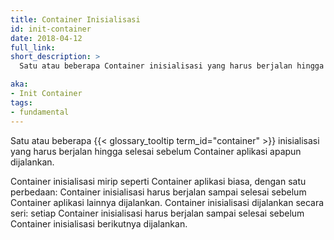 ```yaml
---
title: Container Inisialisasi
id: init-container
date: 2018-04-12
full_link: 
short_description: >
  Satu atau beberapa Container inisialisasi yang harus berjalan hingga selesai sebelum Container aplikasi apapun dijalankan.

aka:
- Init Container
tags:
- fundamental
---
```

Satu atau beberapa {{< glossary_tooltip term_id="container" >}} inisialisasi yang harus berjalan hingga selesai sebelum Container aplikasi apapun dijalankan.

<!--more--> 

Container inisialisasi mirip seperti Container aplikasi biasa, dengan satu perbedaan: Container inisialisasi harus berjalan sampai selesai sebelum Container aplikasi lainnya dijalankan. Container inisialisasi dijalankan secara seri: setiap Container inisialisasi harus berjalan sampai selesai sebelum Container inisialisasi berikutnya dijalankan.

